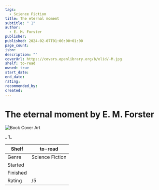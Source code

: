 ```yaml
---
tags:
  - Science Fiction
title: The eternal moment
subtitle: " 1"
author:
  - E. M. Forster
publisher: 
published: 2024-02-07T01:00:00+01:00
page_count: 
isbn: 
description: ""
coverUrl: https://covers.openlibrary.org/b/olid/-M.jpg
shelf: to-read
owned: true
start_date: 
end_date: 
rating: 
recommended_by: 
created: 
---
```


# The eternal moment by E. M. Forster

![Book Cover Art](https://covers.openlibrary.org/b/olid/-M.jpg)

_ 1_

| Shelf | to-read |
| --- | --- |
| Genre | Science Fiction |
| Started |  |
| Finished |  |
| Rating | /5 |

